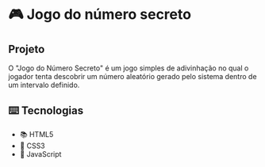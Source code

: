 <h1>🎮 Jogo do número secreto</h1>

<h2> Projeto</h2>
<p> O "Jogo do Número Secreto" é um jogo simples de adivinhação no qual o jogador tenta descobrir um número aleatório gerado pelo sistema dentro de um intervalo definido. </p>

## ⌨️ Tecnologias
- 📚 HTML5
- 🎨 CSS3
- 📜 JavaScript

